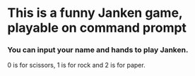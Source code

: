 # This is a funny Janken game, playable on command prompt

### You can input your name and hands to play Janken.

0 is for scissors, 1 is for rock and 2 is for paper.
